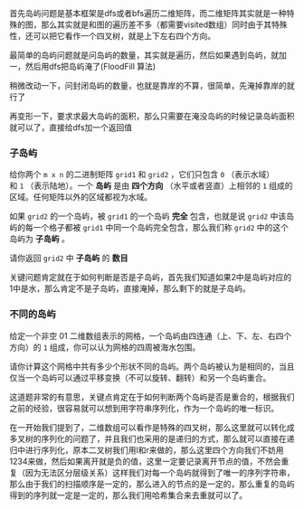 首先岛屿问题是基本框架是dfs或者bfs遍历二维矩阵，而二维矩阵其实就是一种特殊的图，那么其实就是和图的遍历差不多（都需要visited数组）同时由于其特殊性，还可以把它看作一个四叉树，就是上下左右四个方向。

最简单的岛屿问题就是问岛屿的数量，其实就是遍历，然后如果遇到岛屿，就加一，然后用dfs把岛屿淹了(FloodFill 算法)

稍微改动一下，问封闭岛屿的数量，也就是靠岸的不算，很简单，先淹掉靠岸的就行了

再变形一下，要求求最大岛屿的面积，那么只需要在淹没岛屿的时候记录岛屿面积就可以了，直接给dfs加一个返回值

### 子岛屿
给你两个 `m x n` 的二进制矩阵 `grid1` 和 `grid2` ，它们只包含 `0` （表示水域）和 `1` （表示陆地）。一个 **岛屿** 是由 **四个方向** （水平或者竖直）上相邻的 `1` 组成的区域。任何矩阵以外的区域都视为水域。

如果 `grid2` 的一个岛屿，被 `grid1` 的一个岛屿 **完全** 包含，也就是说 `grid2` 中该岛屿的每一个格子都被 `grid1` 中同一个岛屿完全包含，那么我们称 `grid2` 中的这个岛屿为 **子岛屿** 。

请你返回 `grid2` 中 **子岛屿** 的 **数目**

关键问题肯定就在于如何判断是否是子岛屿，首先我们知道如果2中是岛屿对应的1中是水，那么肯定不是子岛屿，直接淹掉，那么剩下的就是子岛屿。

### 不同的岛屿
给定一个非空 01 二维数组表示的网格，一个岛屿由四连通（上、下、左、右四个方向）的 `1` 组成，你可以认为网格的四周被海水包围。

请你计算这个网格中共有多少个形状不同的岛屿。两个岛屿被认为是相同的，当且仅当一个岛屿可以通过平移变换（不可以旋转、翻转）和另一个岛屿重合。

这道题非常的有意思，关键点肯定在于如何判断两个岛屿是否是重合的，根据我们之前的经验，很容易就可以想到用字符串序列化，作为一个岛屿的唯一标识。

在一开始我们提到了，二维数组可以看作是特殊的四叉树，那么这里就可以转化成多叉树的序列化的问题了，并且我们也采用的是递归的方式，那么就可以直接在递归中进行序列化，原本二叉树我们用l和r来做的，那么这里四个方向我们不妨用1234来做，然后如果离开就是负的值，这里一定要记录离开节点的值，不然会重复（因为无法区分层级关系）这样我们对每一个岛屿就得到了唯一的序列字符串，那么由于我们的扫描顺序是一定的，那么进入的节点的是一定的，那么重复的岛屿得到的序列就一定是一定的，那么我们用哈希集合来去重就可以了。